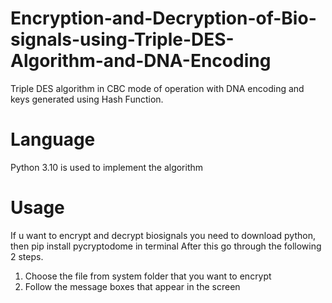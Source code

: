 # Encryption-and-Decryption-of-Bio-signals-using-Triple-DES-Algorithm-and-DNA-Encoding
Triple DES algorithm in CBC mode of operation with DNA encoding and keys generated using Hash Function.
# Language
Python 3.10 is used to implement the algorithm
# Usage
If u want to encrypt and decrypt biosignals you need to download python, then pip install pycryptodome in terminal After this  go through the following 2 steps.
1. Choose the file from system folder that you want to encrypt
2. Follow the message boxes that appear in the screen
